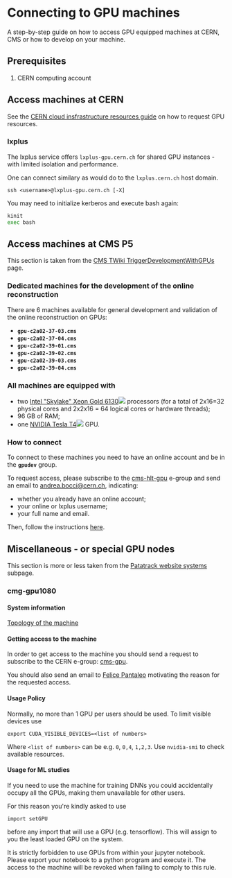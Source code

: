 # Connecting to GPU machines

A step-by-step guide on how to access GPU equipped machines at CERN, CMS or how to develop on your machine.

## Prerequisites

1. CERN computing account

## Access machines at CERN

See the [CERN cloud insfrastructure resources guide](https://clouddocs.web.cern.ch/gpu/README.html) on how to request GPU resources.

### lxplus

The lxplus service offers `lxplus-gpu.cern.ch` for shared GPU instances - with limited isolation and performance.

One can connect similary as would do to the `lxplus.cern.ch` host domain.

    ssh <username>@lxplus-gpu.cern.ch [-X]
	
You may need to initialize kerberos and execute bash again:

```bash
kinit
exec bash
```

## Access machines at CMS P5

This section is taken from the [CMS TWiki TriggerDevelopmentWithGPUs](https://twiki.cern.ch/twiki/bin/viewauth/CMS/TriggerDevelopmentWithGPUs) page.

### Dedicated machines for the development of the online reconstruction

There are 6 machines available for general development and validation of the online reconstruction on GPUs:

* **`gpu-c2a02-37-03.cms`**
* **`gpu-c2a02-37-04.cms`**
* **`gpu-c2a02-39-01.cms`**
* **`gpu-c2a02-39-02.cms`**
* **`gpu-c2a02-39-03.cms`**
* **`gpu-c2a02-39-04.cms`**

### All machines are equipped with

* two [Intel "Skylake" Xeon Gold 6130![](https://twiki.cern.ch/twiki/pub/TWiki/TWikiDocGraphics/external-link.gif)](https://ark.intel.com/content/www/us/en/ark/products/120492/intel-xeon-gold-6130-processor-22m-cache-2-10-ghz.html) processors (for a total of 2x16=32 physical cores and 2x2x16 = 64 logical cores or hardware threads);
* 96 GB of RAM;
* one [NVIDIA Tesla T4![](https://twiki.cern.ch/twiki/pub/TWiki/TWikiDocGraphics/external-link.gif)](https://www.nvidia.com/en-us/data-center/tesla-t4/) GPU.

### How to connect

To connect to these machines you need to have an online account and be in the **`gpudev`** group.

To request access, please subscribe to the [cms-hlt-gpu](https://e-groups.cern.ch/e-groups/Egroup.do?egroupId=10346110&searchField=0&searchMethod=0&searchValue=cms-hlt-gpu&pageSize=30&hideSearchFields=false&searchMemberOnly=false&searchAdminOnly=false) e-group and send an email to [andrea.bocci@cern.ch](mailto:andrea.bocci@cern.ch), indicating:

* whether you already have an online account;
* your online or lxplus username;
* your full name and email.

Then, follow the instructions
[here](https://twiki.cern.ch/twiki/bin/viewauth/CMS/TriggerDevelopmentWithGPUs#Connecting_to_the_machines).

## Miscellaneous - or special GPU nodes

This section is more or less taken from the [Patatrack website systems](https://patatrack.web.cern.ch/patatrack/private/systems/cmg-gpu1080.html) subpage.

### cmg-gpu1080

#### System information

[Topology of the machine](https://fpantale.web.cern.ch/fpantale/out.pdf)

#### Getting access to the machine

In order to get access to the machine you should send a request to subscribe to the CERN e-group: 
[cms-gpu](https://e-groups.cern.ch/e-groups/Egroup.do?egroupId=10252295&searchField=0&searchMethod=1&searchValue=cms-gpu&pageSize=30&hideSearchFields=false&searchMemberOnly=false&searchAdminOnly=false).

You should also send an email to [Felice Pantaleo](mailto:felice.pantaleo@cern.ch) motivating the reason for the requested access.

#### Usage Policy

Normally, no more than 1 GPU per users should be used. To limit visible devices use

    export CUDA_VISIBLE_DEVICES=<list of numbers>

Where `<list of numbers>` can be e.g. `0`, `0,4`, `1,2,3`. Use `nvidia-smi` to check available resources.

#### Usage for ML studies

If you need to use the machine for training DNNs you could accidentally occupy all the GPUs, making them unavailable for other users.

For this reason you're kindly asked to use

`import setGPU`

before any import that will use a GPU (e.g. tensorflow). This will assign to you the least loaded GPU on the system.

It is strictly forbidden to use GPUs from within your jupyter notebook. Please export your notebook to a python program and execute it. The access to the machine will be revoked when failing to comply to this rule.
